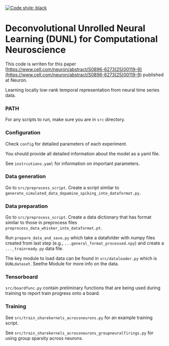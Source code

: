[![Code style: black](https://img.shields.io/badge/code%20style-black-000000.svg)](https://github.com/ambv/black)


# Deconvolutional Unrolled Neural Learning (DUNL) for Computational Neuroscience

This code is wrriten for this paper [https://www.cell.com/neuron/abstract/S0896-6273(25)00119-9](https://www.cell.com/neuron/abstract/S0896-6273(25)00119-9) published at Neuron.

Learning locally low-rank temporal representation from neural time series data.

### PATH

For any scripts to run, make sure you are in `src` directory.

### Configuration

Check `config` for detailed parameters of each experiment.

You should provide all detailed information about the model as a yaml file.

See `instrcutions.yaml` for information on important parameters.

### Data generation

Go to `src/preprocess_script`. Create a script similar to `generate_simulated_data_dopamine_spiking_into_dataformat.py`.

### Data preparation

Go to `src/preprocess_script`. Create a data dictionary that has format similar to those in preprocess files `preprocess_data_whisker_into_dataformat.pt`.

Run `prepare_data_and_save.py` which take a datafolder with numpy files created from last step (e.g., `...general_format_processed.npy`) and create a `..._trainready.py` data file.

The key module to load data can be found in `src/dataloader.py` which is `DUNLdataset`. Seethe Module for more info on the data.

### Tensorboard

`src/boardfunc.py` contain preliminary functions that are being used during training to report train progress onto a board.

### Training

See `src/train_sharekernels_acrossneurons.py` for an example training script.

See `src/train_sharekernels_acrossneurons_groupneuralfirings.py` for using group sparsity across neurons.






